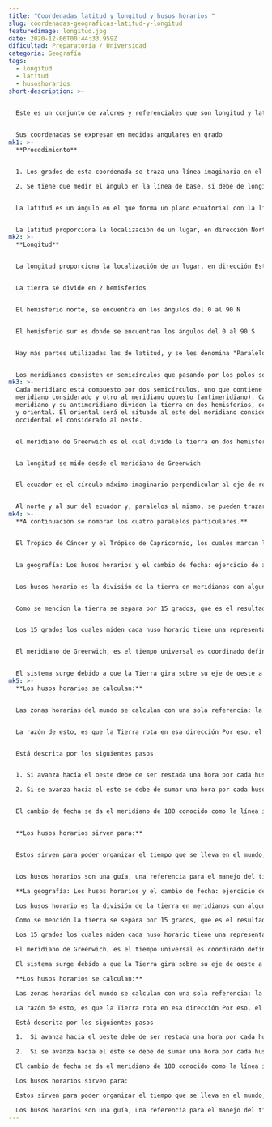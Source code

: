 ```yaml
---
title: "Coordenadas latitud y longitud y husos horarios "
slug: coordenadas-geograficas-latitud-y-longitud
featuredimage: longitud.jpg
date: 2020-12-06T00:44:33.959Z
dificultad: Preparatoria / Universidad
categoria: Geografía
tags:
  - longitud
  - latitud
  - husoshorarios
short-description: >-
  

  Este es un conjunto de valores y referenciales que son longitud y latitud que es lo que nos permite ubicar algún punto exactamente la posición de algún punto del mundo  


  Sus coordenadas se expresan en medidas angulares en grado
mk1: >-
  **Procedimiento** 


  1. Los grados de esta coordenada se traza una línea imaginaria en el centro de la tierra hasta el punto en cuestión 

  2. Se tiene que medir el ángulo en la línea de base, si debe de longitud es la que se inicia en el ecuador de la tierra y si es longitud la línea base es el meridiano de Greenwich


  La latitud es un ángulo en el que forma un plano ecuatorial con la línea que se inicia el centro de la tierra 


  La latitud proporciona la localización de un lugar, en dirección Norte o Sur desde el ecuador y se expresa en medidas angulares que varían desde el 0 del Ecuador hasta los 90N  del polo Norte o los  del polo Sur. Como podemos ver en la imagen, si trazamos una recta que vaya desde el punto P hasta el centro de la esfera O, el ángulo que forma esa recta con el plano ecuatorial expresa la latitud de dicho punto.
mk2: >-
  **Longitud** 


  La longitud proporciona la localización de un lugar, en dirección Este u Oeste desde el meridiano de referencia 0, o meridiano de Greenwich, expresándose en medidas angulares comprendidas desde los 0 hasta 180 E  y 180º  


  La tierra se divide en 2 hemisferios 


  El hemisferio norte, se encuentra en los ángulos del 0 al 90 N 


  El hemisferio sur es donde se encuentran los ángulos del 0 al 90 S 


  Hay más partes utilizadas las de latitud, y se les denomina "Paralelos”


  Los meridianos consisten en semicírculos que pasando por los polos son perpendiculares al ecuador.
mk3: >-
  Cada meridiano está compuesto por dos semicírculos, uno que contiene al
  meridiano considerado y otro al meridiano opuesto (antimeridiano). Cada
  meridiano y su antimeridiano dividen la tierra en dos hemisferios, occidental
  y oriental. El oriental será el situado al este del meridiano considerado y el
  occidental el considerado al oeste.


  el meridiano de Greenwich es el cual divide la tierra en dos hemisferios: Este u oriental situado al este de dicho meridiano y hemisferio Oeste u occidental al oeste del mismo.


  La longitud se mide desde el meridiano de Greenwich 


  El ecuador es el círculo máximo imaginario perpendicular al eje de rotación de la Tierra y, por tanto, único. Este círculo, equidistante de los polos, divide la Tierra en dos hemisferios: hemisferio Norte, semiesfera que abarca desde el ecuador hasta el polo Norte, y hemisferio Sur, la otra semiesfera que comprende desde el ecuador hasta el polo Sur.


  Al norte y al sur del ecuador y, paralelos al mismo, se pueden trazar una sucesión de círculos menores imaginarios que se hacen más pequeños a medida que se acercan a los polos. Estos círculos menores (incluido el ecuador) reciben el nombre de paralelos.
mk4: >-
  **A continuación se nombran los cuatro paralelos particulares.**


  El Trópico de Cáncer y el Trópico de Capricornio, los cuales marcan los puntos más al norte y al sur del ecuador donde los rayos del sol caen verticalmente, es decir, son las latitudes máximas que alcanza el sol en su movimiento anual aparente. En el solsticio de junio el sol parece hallarse directamente sobre el Trópico de Cáncer mientras que en el solsticio de diciembre el sol parece estar directamente sobre el Trópico de Capricornio.


  La geografía: Los husos horarios y el cambio de fecha: ejercicio de aplicación 


  Los husos horario es la división de la tierra en meridianos con alguna de la longitud se separa de 15, esta tiene 24 secciones en las cuales la tierra se divide, lo cual este en un recurso útil para poder organizar el tiempo del mundo 


  Como se mencion la tierra se separa por 15 grados, que es el resultado de dividir toda la esfera terrestre de 360 grados entre 24, el cual es el número de horas que tarda la tierra en girar en su propio eje, el cual ejerce un día en el que lo hace 


  Los 15 grados los cuales miden cada huso horario tiene una representación de una hora, este depende a donde se dirija ya sea Este U oeste con la relación del meridiano de Greenwich 


  El meridiano de Greenwich, es el tiempo universal es coordinado define el meridiano a la hora cero y tomar en cuenta que la tierra gira de oeste a este, por lo que entonces los 24 usos corresponde a las 24 horas del día


  El sistema surge debido a que la Tierra gira sobre su eje de oeste a este, ocasionando que el Sol ilumina una porción mientras deja la otra a oscuras, y se hace necesario un método para estandarizar el tiempo.
mk5: >-
  **Los husos horarios se calculan:**


  Las zonas horarias del mundo se calculan con una sola referencia: la cual es el meridiano de Greenwich, desde el meridiano cero, hacia al este suma una hora cada huso, por el otro lado  los husos horarios que se encuentran del otro lado (Oeste) se les resta una hora cada huso horario.


  La razón de esto, es que la Tierra rota en esa dirección Por eso, el cálculo horario de los husos que recorren esa dirección recibe el nombre de desviación positiva, mientras que al cálculo de los husos que van en dirección contraria hacia el oeste se le llama desviación negativa.


  Está descrita por los siguientes pasos 


  1. Si avanza hacia el oeste debe de ser restada una hora por cada huso horario 

  2. Si se avanza hacia el este se debe de sumar una hora por cada huso horario 


  El cambio de fecha se da el meridiano de 180 conocido como la línea internacional 


  **Los husos horarios sirven para:**


  Estos sirven para poder organizar el tiempo que se lleva en el mundo, como antes los husos horarios se dominaban con diferentes meridianos, como le dirigían las autoridades 


  Los husos horarios son una guía, una referencia para el manejo del tiempo en un mundo en que podemos desplazarnos rápidamente por su superficie. Cada nación del planeta ha elegido el huso horario por la cual regirse, a menudo determinado por el que corresponda a su capital.

  **La geografía: Los husos horarios y el cambio de fecha: ejercicio de aplicación**

  Los husos horario es la división de la tierra en meridianos con alguna de la longitud se separa de 15, esta tiene 24 secciones en las cuales la tierra se divide, lo cual este en un recurso útil para poder organizar el tiempo del mundo

  Como se mención la tierra se separa por 15 grados, que es el resultado de dividir toda la esfera terrestre de 360 grados entre 24, el cual es el número de horas que tarda la tierra en girar en su propio eje, el cual ejerce un día\[IR.1]  en el que lo hace

  Los 15 grados los cuales miden cada huso horario tiene una representación de una hora, este depende a donde se dirija ya sea Este U oeste con la relación del meridiano de Greenwich

  El meridiano de Greenwich, es el tiempo universal es coordinado define el meridiano a la hora cero y tomar en cuenta que la tierra gira de oeste a este, por lo que entonces los 24 usos corresponde a las 24 horas del día

  El sistema surge debido a que la Tierra gira sobre su eje de oeste a este, ocasionando que el Sol ilumina una porción mientras deja la otra a oscuras, y se hace necesario un método para estandarizar el tiempo.

  **Los husos horarios se calculan:**

  Las zonas horarias del mundo se calculan con una sola referencia: la cual es el meridiano de Greenwich, desde el meridiano cero, hacia al este suma una hora cada huso, por el otro lado  los husos horarios que se encuentran del otro lado (Oeste) se les resta una hora cada huso horario.

  La razón de esto, es que la Tierra rota en esa dirección Por eso, el cálculo horario de los husos que recorren esa dirección recibe el nombre de desviación positiva, mientras que al cálculo de los husos que van en dirección contraria hacia el oeste se le llama desviación negativa.

  Está descrita por los siguientes pasos

  1.  Si avanza hacia el oeste debe de ser restada una hora por cada huso horario

  2.  Si se avanza hacia el este se debe de sumar una hora por cada huso horario

  El cambio de fecha se da el meridiano de 180 conocido como la línea internacional

  Los husos horarios sirven para:

  Estos sirven para poder organizar el tiempo que se lleva en el mundo, como antes los husos horarios se dominaban con diferentes meridianos, como le dirigían las autoridades

  Los husos horarios son una guía, una referencia para el manejo del tiempo en un mundo en que podemos desplazarnos rápidamente por su superficie. Cada nación del planeta ha elegido el huso horario por la cual regirse, a menudo determinado por el que corresponda a su capital.
---
```



